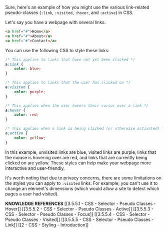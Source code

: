 Sure, here's an example of how you might use the various link-related pseudo-classes (`:link`, `:visited`, `:hover`, and `:active`) in CSS. 

Let's say you have a webpage with several links:

```html
<a href="#">Home</a>
<a href="#">About</a>
<a href="#">Contact</a>
```

You can use the following CSS to style these links:

```css
/* This applies to links that have not yet been clicked */
a:link {
    color: blue;
}

/* This applies to links that the user has clicked on */
a:visited {
    color: purple;
}

/* This applies when the user hovers their cursor over a link */
a:hover {
    color: red;
}

/* This applies when a link is being clicked (or otherwise activated) */
a:active {
    color: yellow;
}
```

In this example, unvisited links are blue, visited links are purple, links that the mouse is hovering over are red, and links that are currently being clicked on are yellow. These styles can help make your webpage more interactive and user-friendly. 

It's worth noting that due to privacy concerns, there are some limitations on the styles you can apply to `:visited` links. For example, you can't use it to change an element's dimensions (which would allow a site to detect which pages a user had visited).

**KNOWLEDGE REFERENCES**
[[3.5.5.1 - CSS - Selector - Pseudo Classes - Hover]]
[[3.5.5.2 - CSS - Selector - Pseudo Classes - Active]]
[[3.5.5.3 - CSS - Selector - Pseudo Classes - Focus]]
[[3.5.5.4 - CSS - Selector - Pseudo Classes - Visited]]
[[3.5.5.5 - CSS - Selector - Pseudo Classes - Link]]
[[2 - CSS - Styling - Introduction]]